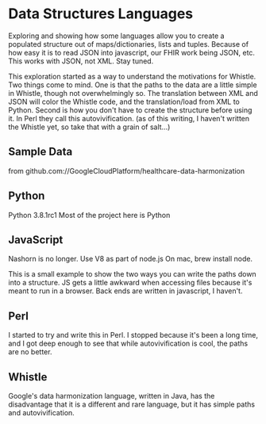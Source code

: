 # Data Structures Languages
Exploring and showing how some languages allow you to create a populated structure out of maps/dictionaries, lists and tuples.
Because of how easy it is to read JSON into javascript, our FHIR work being JSON, etc. This works with JSON, not XML. Stay tuned.

This exploration started as a way to understand the motivations for Whistle. Two things come to mind. One is that the paths to the data are a little simple in Whistle, though not overwhelmingly so. The translation between XML and JSON will color the Whistle code, and the translation/load from XML to Python. Second is how you don't have to create the structure before using it. In Perl they call this autovivification.
(as of this writing, I haven't written the Whistle yet, so take that with a grain of salt...) 

## Sample Data
from 	github.com://GoogleCloudPlatform/healthcare-data-harmonization

## Python
Python 3.8.1rc1
Most of the project here is Python

## JavaScript
Nashorn is no longer. Use V8 as part of node.js On mac, brew install node.

This is a small example to show the two ways you can write the paths down into a structure. JS gets a little awkward when accessing files because it's meant to run in a browser. Back ends are written in javascript, I haven't.

## Perl
I started to try and write this in Perl. I stopped because it's been a long time, and I got deep enough to see that while autovivification is cool, the paths are no better.

## Whistle
Google's data harmonization language, written in Java, has the disadvantage that it is a different and rare language, but it has simple paths and autovivification.

